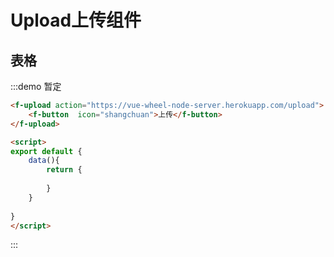 # Upload上传组件


## 表格
:::demo 暂定
```html
<f-upload action="https://vue-wheel-node-server.herokuapp.com/upload">
    <f-button  icon="shangchuan">上传</f-button>
</f-upload>

<script>
export default {
    data(){
        return {
       
        }
    }
 
}
</script>

```
:::
